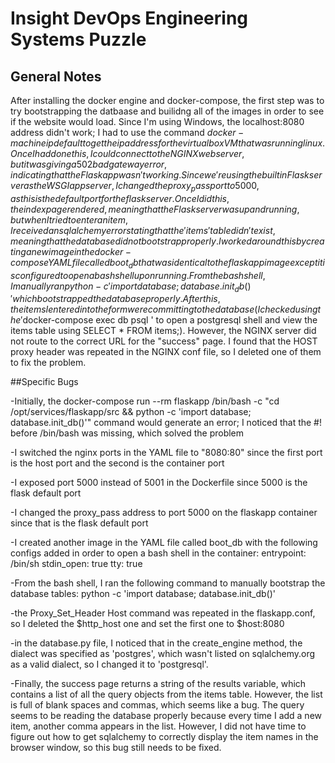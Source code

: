 # Insight DevOps Engineering Systems Puzzle

## General Notes

After installing the docker engine and docker-compose, the first step was to try bootstrapping the datbaase and builidng all of the images in order to see if the website would load. Since I'm using Windows, the localhost:8080 address didn't work;
I had to use the command $docker-machine ip default to get the ip address for the virtualbox VM that was running linux.  Once I had done this, I could connect to the NGINX web server, but it was giving a 502 bad gateway error, indicating that the 
Flask app wasn't working.  Since we're using the built in Flask server as the WSGI app server, I changed the proxy_pass port to 5000, as this is the default port for the flask server.  Once I did this, the index page rendered, meaning that the Flask 
server was up and running, but when I tried to enter an item, I received an sqlalchemy error stating that the 'items' table didn't exist, meaning that the database did not bootstrap properly.  I worked around this by creating a new image in the docker-compose
YAML file called boot_db that was identical to the flaskapp image except it is configured to open a bash shell upon running.  From the bash shell, I manually ran python -c 'import database; database.init_db()' which bootstrapped the database properly.  
After this, the items I entered into the form were committing to the database (I checked using the  '$docker-compose exec db psql ' to open a postgresql shell and view the items table using SELECT * FROM items;).  However, the NGINX server did not route 
to the correct URL for the "success" page.  I found that the HOST proxy header was repeated in the NGINX conf file, so I deleted one of them to fix the problem.  

##Specific Bugs

-Initially, the docker-compose run --rm flaskapp /bin/bash -c "cd /opt/services/flaskapp/src && python -c 'import database; database.init_db()'" command would generate an error; I noticed that the #! before /bin/bash was missing, which solved the problem

-I switched the nginx ports in the YAML file to "8080:80" since the first port is the host port and the second is the container port

-I exposed port 5000 instead of 5001 in the Dockerfile since 5000 is the flask default port

-I changed the proxy_pass address to port 5000 on the flaskapp container since that is the flask default port 

-I created another image in the YAML file called boot_db with the following configs added in order to open a bash shell in the container:
entrypoint: /bin/sh 
    stdin_open: true
    tty: true   

-From the bash shell, I ran the following command to manually bootstrap the database tables:
python -c 'import database; database.init_db()'

-the Proxy_Set_Header Host command was repeated in the flaskapp.conf, so I deleted the $http_host one and set the first one to $host:8080

-in the database.py file, I noticed that in the create_engine method, the dialect was specified as 'postgres', which wasn't listed on sqlalchemy.org as a 
valid dialect, so I changed it to 'postgresql'.  

-Finally, the success page returns a string of the results variable, which contains a list of all the query objects from the items table.
However, the list is full of blank spaces and commas, which seems like a bug.  The query seems to be reading the database properly because every time 
I add a new item, another comma appears in the list.  However, I did not have time to figure out how to get sqlalchemy to correctly display the item names
in the browser window, so this bug still needs to be fixed.   
